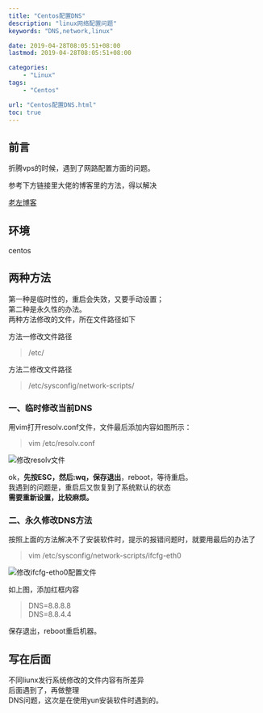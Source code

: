 ```yaml
---
title: "Centos配置DNS"
description: "linux网络配置问题"
keywords: "DNS,network,linux"

date: 2019-04-28T08:05:51+08:00
lastmod: 2019-04-28T08:05:51+08:00

categories:
    - "Linux"
tags:
    - "Centos"

url: "Centos配置DNS.html"
toc: true
---
```


## 前言
折腾vps的时候，遇到了网路配置方面的问题。

参考下方链接里大佬的博客里的方法，得以解决

[老左博客](https://www.laozuo.org/6647.html)

## 环境
centos

## 两种方法
第一种是临时性的，重启会失效，又要手动设置；
<br/>
第二种是永久性的办法。<br>
两种方法修改的文件，所在文件路径如下<br>

方法一修改文件路径

> /etc/

方法二修改文件路径

> /etc/sysconfig/network-scripts/

### 一、临时修改当前DNS
用vim打开resolv.conf文件，文件最后添加内容如图所示：

> vim /etc/resolv.conf

![修改resolv文件](https://gitee.com/Y4er/static/raw/master/2019/08/04/sixpEMEpQUjW2zM1.jpg)

ok，**先按ESC，然后:wq，保存退出**，reboot，等待重启。
<br>
我遇到的问题是，重启后又恢复到了系统默认的状态
<br/>
**需要重新设置，比较麻烦。**

### 二、永久修改DNS方法
按照上面的方法解决不了安装软件时，提示的报错问题时，就要用最后的办法了

> vim /etc/sysconfig/network-scripts/ifcfg-eth0

![修改ifcfg-etho0配置文件](https://gitee.com/Y4er/static/raw/master/2019/08/04/S5072ALVh7v8B3O6.jpg)

如上图，添加红框内容

>DNS=8.8.8.8
<br/>DNS=8.8.4.4

保存退出，reboot重启机器。

## 写在后面

不同liunx发行系统修改的文件内容有所差异<br>
后面遇到了，再做整理<br>
DNS问题，这次是在使用yun安装软件时遇到的。